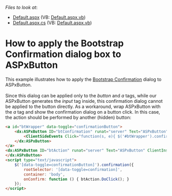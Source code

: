 <!-- default file list -->
*Files to look at*:

* [Default.aspx](./CS/Default.aspx) (VB: [Default.aspx.vb](./VB/Default.aspx.vb))
* [Default.aspx.cs](./CS/Default.aspx.cs) (VB: [Default.aspx.vb](./VB/Default.aspx.vb))
<!-- default file list end -->
# How to apply the Bootstrap Confirmation dialog box to ASPxButton


This example illustrates how to apply the <a href="http://bootstrap-confirmation.js.org/">Bootstrap Confirmation</a> dialog to ASPxButton. <br><br>Since this dialog can be applied only to the <em>button</em> and <em>a</em> tags, while our ASPxButton generates the <em>input</em> tag inside, this confirmation dialog cannot be applied to the button directly. As a workaround, wrap ASPxButton with the <em>a</em> tag and show the confirmation dialog on a button click. In this case, the action should be performed by another (hidden) button: <br>


```aspx
<a id="btWrapper" data-toggle="confirmationButton">
    <dx:ASPxButton ID="btConfirmation" runat="server" Text="ASPxButton" AutoPostBack="false">
        <ClientSideEvents Click="function(s, e){ $('#btWrapper').confirmation('show'); }" />
    </dx:ASPxButton>
</a>
<dx:ASPxButton ID="btAction" runat="server" Text="ASPxButton" ClientInstanceName="btAction" ClientVisible="false" OnClick="btAction_Click">
</dx:ASPxButton>
<script type="text/javascript">
    $('[data-toggle=confirmationButton]').confirmation({
        rootSelector: '[data-toggle=confirmation]',
        container: 'body',
        onConfirm: function () { btAction.DoClick(); }
    });
</script>
```



<br/>


